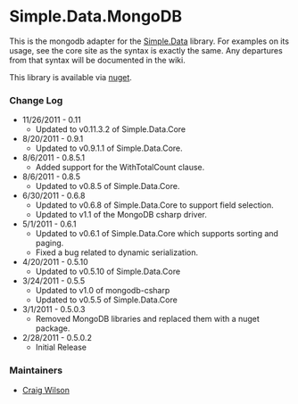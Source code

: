 Simple.Data.MongoDB
===================

This is the mongodb adapter for the [Simple.Data](https://github.com/markrendle/Simple.Data) library. For examples on its usage, see the core site as the syntax is exactly the same.  Any departures from that syntax will be documented in the wiki.

This library is available via [nuget](http://www.nuget.org).

### Change Log
* 11/26/2011 - 0.11
  - Updated to v0.11.3.2 of Simple.Data.Core
* 8/20/2011 - 0.9.1
  - Updated to v0.9.1.1 of Simple.Data.Core.
* 8/6/2011 - 0.8.5.1
  - Added support for the WithTotalCount clause.
* 8/6/2011 - 0.8.5
  - Updated to v0.8.5 of Simple.Data.Core.
* 6/30/2011 - 0.6.8
  - Updated to v0.6.8 of Simple.Data.Core to support field selection.
  - Updated to v1.1 of the MongoDB csharp driver.
* 5/1/2011 - 0.6.1
  - Updated to v0.6.1 of Simple.Data.Core which supports sorting and paging.
  - Fixed a bug related to dynamic serialization.
* 4/20/2011 - 0.5.10
  - Updated to v0.5.10 of Simple.Data.Core
* 3/24/2011 - 0.5.5
  - Updated to v1.0 of mongodb-csharp
  - Updated to v0.5.5 of Simple.Data.Core
* 3/1/2011 - 0.5.0.3
  - Removed MongoDB libraries and replaced them with a nuget package.
* 2/28/2011 - 0.5.0.2 
  - Initial Release
  
### Maintainers
* [Craig Wilson](https://github.com/craiggwilson)
